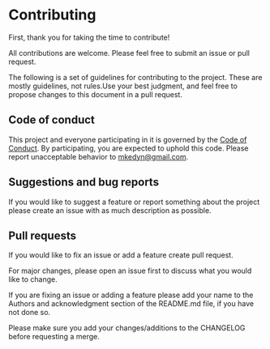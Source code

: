 # Contributing

First, thank you for taking the time to contribute!

All contributions are welcome. Please feel free to submit an issue or pull
request.

The following is a set of guidelines for contributing to the project.
These are mostly guidelines, not rules.Use your best judgment, and feel free
to propose changes to this document in a pull request.

## Code of conduct

This project and everyone participating in it is governed by the [Code of Conduct](CODE_OF_CONDUCT.md).
By participating, you are expected to uphold this code.
Please report unacceptable behavior to mkedyn@gmail.com.

## Suggestions and bug reports

If you would like to suggest a feature or report something about
the project please create an issue with as much description as possible.

## Pull requests

If you would like to fix an issue or add a feature create pull request.

For major changes, please open an issue first to discuss what you would like to change.

If you are fixing an issue or adding a feature please add your name to the
Authors and acknowledgment section of the README.md file, if you have not done so.

Please make sure you add your changes/additions to the CHANGELOG before
requesting a merge.
